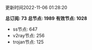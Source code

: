 更新时间2022-11-06 01:28:20

**总订阅: 73**
**总节点: 1989**
**有效节点: 1028**
- ss节点: 647
- v2ray节点: 256
- trojan节点: 125
